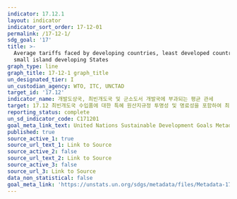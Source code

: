```yaml
---
indicator: 17.12.1
layout: indicator
indicator_sort_order: 17-12-01
permalink: /17-12-1/
sdg_goal: '17'
title: >-
  Average tariffs faced by developing countries, least developed countries and
  small island developing States
graph_type: line
graph_title: 17-12-1 graph_title
un_designated_tier: I
un_custodian_agency: WTO, ITC, UNCTAD
target_id: '17.12'
indicator_name: 개발도상국, 최빈개도국 및 군소도서 개발국에 부과되는 평균 관세
target: 17.12 최빈개도국 수입품에 대한 특혜 원산지규정 투명성 및 명료성을 포함하여 최빈개도국의 무관세 및 수량규제 없는 시장접근에 대한 WTO 결정을 시의성 있게 이행
reporting_status: complete
un_sd_indicator_code: C171201
goal_meta_link_text: United Nations Sustainable Development Goals Metadata (pdf 468kB)
published: true
source_active_1: true
source_url_text_1: Link to Source
source_active_2: false
source_url_text_2: Link to Source
source_active_3: false
source_url_3: Link to Source
data_non_statistical: false
goal_meta_link: 'https://unstats.un.org/sdgs/metadata/files/Metadata-17-12-01.pdf'
---
```

